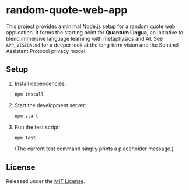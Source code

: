 # random-quote-web-app

This project provides a minimal Node.js setup for a random quote web application.  It forms the starting point for **Quantum Lingua**, an initiative to blend immersive language learning with metaphysics and AI.  See `APP_VISION.md` for a deeper look at the long‑term vision and the Sentinel Assistant Protocol privacy model.

## Setup

1. Install dependencies:
   ```bash
   npm install
   ```
2. Start the development server:
   ```bash
   npm start
   ```
3. Run the test script:
   ```bash
   npm test
   ```
   (The current test command simply prints a placeholder message.)

## License

Released under the [MIT License](LICENSE).
